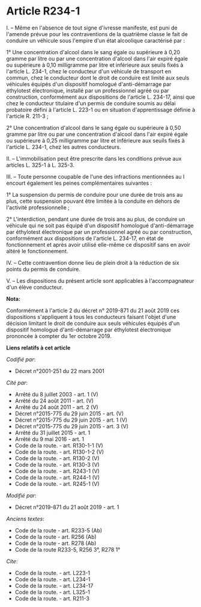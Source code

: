 # Article R234-1

I. – Même en l'absence de tout signe d'ivresse manifeste, est puni de l'amende prévue pour les contraventions de la quatrième
classe le fait de conduire un véhicule sous l'empire d'un état alcoolique caractérisé par : 

1° Une concentration d'alcool dans le sang égale ou supérieure à 0,20 gramme par litre ou par une concentration d'alcool dans
l'air expiré égale ou supérieure à 0,10 milligramme par litre et inférieure aux seuils fixés à l'article L. 234-1, chez le
conducteur d'un véhicule de transport en commun, chez le conducteur dont le droit de conduire est limité aux seuls véhicules
équipés d'un dispositif homologué d'anti-démarrage par éthylotest électronique, installé par un professionnel agréé ou par
construction, conformément aux dispositions de l'article L. 234-17, ainsi que chez le conducteur titulaire d'un permis de
conduire soumis au délai probatoire défini à l'article L. 223-1 ou en situation d'apprentissage définie à l'article R.
211-3 ; 

2° Une concentration d'alcool dans le sang égale ou supérieure à 0,50 gramme par litre ou par une concentration d'alcool dans
l'air expiré égale ou supérieure à 0,25 milligramme par litre et inférieure aux seuils fixés à l'article L. 234-1, chez les
autres conducteurs. 

II. – L'immobilisation peut être prescrite dans les conditions prévue aux articles L. 325-1 à L. 325-3. 

III. – Toute personne coupable de l'une des infractions mentionnées au I encourt également les peines complémentaires
suivantes : 

1° La suspension du permis de conduire pour une durée de trois ans au plus, cette suspension pouvant être limitée à la
conduite en dehors de l'activité professionnelle ; 

2° L'interdiction, pendant une durée de trois ans au plus, de conduire un véhicule qui ne soit pas équipé d'un dispositif
homologué d'anti-démarrage par éthylotest électronique par un professionnel agréé ou par construction, conformément aux
dispositions de l'article L. 234-17, en état de fonctionnement et après avoir utilisé elle-même ce dispositif sans en avoir
altéré le fonctionnement. 

IV. – Cette contravention donne lieu de plein droit à la réduction de six points du permis de conduire. 

V. – Les dispositions du présent article sont applicables à l'accompagnateur d'un élève conducteur.

**Nota:**

Conformément à l'article 2 du décret n° 2019-871 du 21 août 2019 ces dispositions s'appliquent à tous les conducteurs faisant
l'objet d'une décision limitant le droit de conduire aux seuls véhicules équipés d'un dispositif homologué d'anti-démarrage
par éthylotest électronique prononcée à compter du 1er octobre 2019.

**Liens relatifs à cet article**

_Codifié par_:

  - Décret n°2001-251 du 22 mars 2001

_Cité par_:

  - Arrêté du 8 juillet 2003 - art. 1 (V)
  - Arrêté du 24 août 2011 - art. (V)
  - Arrêté du 24 août 2011 - art. 2 (V)
  - Décret n°2015-775 du 29 juin 2015 - art. (V)
  - Décret n°2015-775 du 29 juin 2015 - art. 1 (V)
  - Décret n°2015-775 du 29 juin 2015 - art. 3 (V)
  - Arrêté du 31 juillet 2015 - art. 1
  - Arrêté du 9 mai 2016 - art. 1
  - Code de la route. - art. R130-1-1 (V)
  - Code de la route. - art. R130-1-2 (V)
  - Code de la route. - art. R130-2 (V)
  - Code de la route. - art. R130-3 (V)
  - Code de la route. - art. R243-1 (V)
  - Code de la route. - art. R244-1 (V)
  - Code de la route. - art. R245-1 (V)

_Modifié par_:

  - Décret n°2019-871 du 21 août 2019 - art. 1

_Anciens textes_:

  - Code de la route - art. R233-5 (Ab)
  - Code de la route - art. R256 (Ab)
  - Code de la route - art. R278 (Ab)
  - Code de la route R233-5, R256 3°, R278 1°

_Cite_:

  - Code de la route. - art. L223-1
  - Code de la route. - art. L234-1
  - Code de la route. - art. L234-17
  - Code de la route. - art. L325-1
  - Code de la route. - art. R211-3

